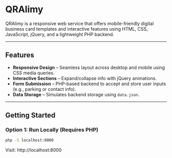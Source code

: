 # QRAlimy

QRAlimy is a responsive web service that offers mobile-friendly digital business card templates and interactive features using HTML, CSS, JavaScript, jQuery, and a lightweight PHP backend.

---

##  Features

-  **Responsive Design** – Seamless layout across desktop and mobile using CSS media queries.
-  **Interactive Sections** – Expand/collapse info with jQuery animations.
-  **Form Submission** – PHP-based backend to accept and store user inputs (e.g., parking or contact info).
-  **Data Storage** – Simulates backend storage using `data.json`.

---

##  Getting Started

### Option 1: Run Locally (Requires PHP)

```bash
php -S localhost:8000
```
Visit: http://localhost:8000
